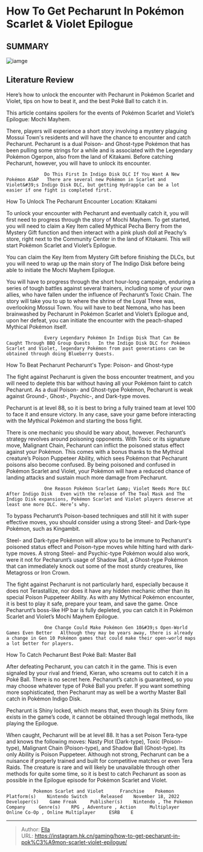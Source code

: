 # How To Get Pecharunt In Pokémon Scarlet &amp; Violet Epilogue


## SUMMARY 

![iamge](https://static1.srcdn.com/wordpress/wp-content/uploads/2024/01/pecharunt-from-the-pok-mon-scarlet-violet-epilogue.jpg)

## Literature Review

Here’s how to unlock the encounter with Pecharunt in Pokémon Scarlet and Violet, tips on how to beat it, and the best Poké Ball to catch it in.





This article contains spoilers for the events of Pokémon Scarlet and Violet’s Epilogue: Mochi Mayhem.




There, players will experience a short story involving a mystery plaguing Mossui Town&#39;s residents and will have the chance to encounter and catch Pecharunt. Pecharunt is a dual Poison- and Ghost-type Pokémon that has been pulling some strings for a while and is associated with the Legendary Pokémon Ogerpon, also from the land of Kitakami. Before catching Pecharunt, however, you will have to unlock its encounter.

                  Do This First In Indigo Disk DLC If You Want A New Pokémon ASAP   There are several new Pokémon in Scarlet and Violet&#39;s Indigo Disk DLC, but getting Hydrapple can be a lot easier if one fight is completed first.   


 How To Unlock The Pecharunt Encounter 
Location: Kitakami
         

To unlock your encounter with Pecharunt and eventually catch it, you will first need to progress through the story of Mochi Mayhem. To get started, you will need to claim a Key Item called Mythical Pecha Berry from the Mystery Gift function and then interact with a pink plush doll at Peachy’s store, right next to the Community Center in the land of Kitakami. This will start Pokémon Scarlet and Violet’s Epilogue.






You can claim the Key Item from Mystery Gift before finishing the DLCs, but you will need to wrap up the main story of The Indigo Disk before being able to initiate the Mochi Mayhem Epilogue.




You will have to progress through the short hour-long campaign, enduring a series of tough battles against several trainers, including some of your own allies, who have fallen under the influence of Pecharunt’s Toxic Chain. The story will take you to up to where the shrine of the Loyal Three was, overlooking Mossui Town. You will have to beat Nemona, who has been brainwashed by Pecharunt in Pokémon Scarlet and Violet’s Epilogue and, upon her defeat, you can initiate the encounter with the peach-shaped Mythical Pokémon itself.

                  Every Legendary Pokémon In Indigo Disk That Can Be Caught Through BBQ Group Quests   In the Indigo Disk DLC for Pokémon Scarlet and Violet, legendary Pokémon from past generations can be obtained through doing Blueberry Quests.   






 How To Beat Pecharunt 
Pecharunt&#39;s Type: Poison- and Ghost-type
          

The fight against Pecharunt is given the boss encounter treatment, and you will need to deplete this bar without having all your Pokémon faint to catch Pecharunt. As a dual Poison- and Ghost-type Pokémon, Pecharunt is weak against Ground-, Ghost-, Psychic-, and Dark-type moves.



Pecharunt is at level 88, so it is best to bring a fully trained team at level 100 to face it and ensure victory. In any case, save your game before interacting with the Mythical Pokémon and starting the boss fight.




There is one mechanic you should be wary about, however. Pecharunt’s strategy revolves around poisoning opponents. With Toxic or its signature move, Malignant Chain, Pecharunt can inflict the poisoned status effect against your Pokémon. This comes with a bonus thanks to the Mythical creature’s Poison Puppeteer Ability, which sees Pokémon that Pecharunt poisons also become confused. By being poisoned and confused in Pokémon Scarlet and Violet, your Pokémon will have a reduced chance of landing attacks and sustain much more damage from Pecharunt.




                  One Reason Pokémon Scarlet &amp; Violet Needs More DLC After Indigo Disk   Even with the release of The Teal Mask and The Indigo Disk expansions, Pokémon Scarlet and Violet players deserve at least one more DLC. Here’s why.   



To bypass Pecharunt’s Poison-based techniques and still hit it with super effective moves, you should consider using a strong Steel- and Dark-type Pokémon, such as Kingambit.




Steel- and Dark-type Pokémon will allow you to be immune to Pecharunt&#39;s poisoned status effect and Poison-type moves while hitting hard with dark-type moves. A strong Steel- and Psychic-type Pokémon would also work, were it not for Pecharunt’s usage of Shadow Ball, a Ghost-type Pokémon that can immediately knock out some of the most sturdy creatures, like Metagross or Iron Crown.

The fight against Pecharunt is not particularly hard, especially because it does not Terastallize, nor does it have any hidden mechanic other than its special Poison Puppeteer Ability. As with any Mythical Pokémon encounter, it is best to play it safe, prepare your team, and save the game. Once Pecharunt’s boss-like HP bar is fully depleted, you can catch it in Pokémon Scarlet and Violet’s Mochi Mayhem Epilogue.




                  One Change Could Make Pokémon Gen 10&#39;s Open-World Games Even Better   Although they may be years away, there is already a change in Gen 10 Pokémon games that could make their open-world maps a lot better for players.   



 How To Catch Pecharunt 
Best Poké Ball: Master Ball
          

After defeating Pecharunt, you can catch it in the game. This is even signaled by your rival and friend, Kieran, who screams out to catch it in a Poké Ball. There is no secret here. Pecharunt’s catch is guaranteed, so you may choose whatever type of Poké Ball you prefer. If you want something more sophisticated, then Pecharunt may as well be a worthy Master Ball catch in Pokémon Indigo Disk.



Pecharunt is Shiny locked, which means that, even though its Shiny form exists in the game’s code, it cannot be obtained through legal methods, like playing the Epilogue.







When caught, Pecharunt will be at level 88. It has a set Poison Tera-type and knows the following moves: Nasty Plot (Dark-type), Toxic (Poison-type), Malignant Chain (Poison-type), and Shadow Ball (Ghost-type). Its only Ability is Poison Puppeteer. Although not strong, Pecharunt can be a nuisance if properly trained and built for competitive matches or even Tera Raids. The creature is rare and will likely be unavailable through other methods for quite some time, so it is best to catch Pecharunt as soon as possible in the Epilogue episode for Pokémon Scarlet and Violet.

              Pokemon Scarlet and Violet      Franchise    Pokemon     Platform(s)    Nintendo Switch     Released    November 18, 2022     Developer(s)    Game Freak     Publisher(s)    Nintendo , The Pokemon Company     Genre(s)    RPG , Adventure , Action     Multiplayer    Online Co-Op , Online Multiplayer     ESRB    E      


---

> Author: [Ella](https://instagram.hk.cn/)  
> URL: https://instagram.hk.cn/gaming/how-to-get-pecharunt-in-pok%C3%A9mon-scarlet-violet-epilogue/  

